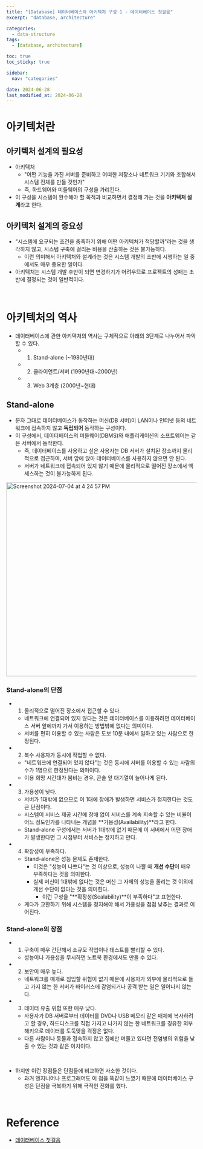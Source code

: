 ```yaml
---
title: "[Database] 데이터베이스와 아키텍처 구성 1 - 데이터베이스 첫걸음"
excerpt: "database, architecture"

categories:
  - data-structure
tags:
  - [database, architecture]

toc: true
toc_sticky: true

sidebar:
  nav: "categories"

date: 2024-06-28
last_modified_at: 2024-06-28
---
```


# 아키텍처란

## 아키텍처 설계의 필요성

- 아키텍처
  - "어떤 기능을 가진 서버를 준비하고 어떠한 저장소나 네트워크 기기와 조합해서 시스템 전체를 만들 것인가"
  - 즉, 하드웨어와 미들웨어의 구성을 가리킨다.
- 이 구성을 시스템이 완수해야 할 목적과 비교하면서 결정해 가는 것을 **아키텍처 설계**라고 한다.

## 아키텍처 설계의 중요성

- "시스템에 요구되는 조건을 충족하기 위해 어떤 아키텍처가 적당할까"라는 것을 생각하지 않고, 시스템 구축에 걸리는 비용을 산출하는 것은 불가능하다.
  - 이런 의미해서 아키텍처와 설계라는 것은 시스템 개발의 초반에 시행하는 일 중에서도 매우 중요한 일이다.
- 아키텍처는 시스템 개발 후반이 되면 변경하기가 어려우므로 프로젝트의 성패는 초반에 결정되는 것이 일반적이다.

<br>

# 아키텍처의 역사

- 데이터베이스에 관한 아키텍처의 역사는 구체적으로 아래의 3단계로 나누어서 파악할 수 있다.
  - 1. Stand-alone (~1980년대)
  - 2. 클라이언트/서버 (1990년대~2000년)
  - 3. Web 3계층 (2000년~현대)

## Stand-alone

- 문자 그대로 데이터베이스가 동작하는 머신(DB 서버)이 LAN이나 인터넷 등의 네트워크에 접속하지 않고 **독립되어** 동작하는 구성이다.
- 이 구성에서, 데이터베이스의 미들웨어(DBMS)와 애플리케이션의 소프트웨어는 같은 서버에서 동작한다.
  - 즉, 데이터베이스를 사용하고 싶은 사용자는 DB 서버가 설치된 장소까지 물리적으로 접근하여, 서버 앞에 앉아 데이터베이스를 사용하지 않으면 안 된다.
  - 서버가 네트워크에 접속되어 있지 않기 때문에 물리적으로 떨어진 장소에서 액세스하는 것이 불가능하게 된다.

<img width="512" alt="Screenshot 2024-07-04 at 4 24 57 PM" src="https://github.com/devbattery/devbattery.github.io/assets/62871026/f5952500-4af1-4299-9883-8befd1148125">

### Stand-alone의 단점

- 1.  물리적으로 떨어진 장소에서 접근할 수 있다.
  - 네트워크에 연결되어 있지 않다는 것은 데이터베이스를 이용하려면 데이터베이스 서버 앞에까지 가서 이용하는 방법밖에 없다는 의미이다.
  - 서버를 편히 이용할 수 있는 사람은 도보 10분 내에서 일하고 있는 사람으로 한정된다.
- 2.  복수 사용자가 동시에 작업할 수 없다.
  - "네트워크에 연결되어 있지 않다"는 것은 동시에 서버를 이용할 수 있는 사람의 수가 1명으로 한정된다는 의미이다.
  - 이용 희망 시간대가 붐비는 경우, 콘솔 앞 대기열이 늘어나게 된다.
- 3.  가용성이 낮다.
  - 서버가 1대밖에 없으므로 이 1대에 장애가 발생하면 서비스가 정지한다는 것도 큰 단점이다.
  - 시스템이 서비스 제공 시간에 장애 없이 서비스를 계속 지속할 수 있는 비율이 어느 정도인가를 나타내는 개념을 **가용성(Availability)**라고 한다.
  - Stand-alone 구성에서는 서버가 1대밖에 없기 때문에 이 서버에서 어떤 장애가 발생한다면 그 시점부터 서비스는 정지하고 만다.
- 4.  확장성이 부족하다.
  - Stand-alone은 성능 문제도 존재한다.
    - 이것은 "성능이 나쁘다"는 것 이상으로, 성능이 나쁠 때 **개선 수단**이 매우 부족하다는 것을 의미한다.
    - 실제 머신이 1대밖에 없다는 것은 머신 그 자체의 성능을 올리는 것 이외에 개선 수단이 없다는 것을 의미힌다.
      - 이런 구성을 "**확장성(Scalability)**이 부족하다"고 표현한다.
  - 게다가 교환하기 위해 시스템을 정지해야 해서 가용성을 점점 낮추는 결과로 이어진다.

### Stand-alone의 장점

- 1.  구축이 매우 간단해서 소규모 작업이나 테스트를 빨리할 수 있다.
  - 성능이나 가용성을 무시하면 노트북 환경에서도 만들 수 있다.
- 2.  보안이 매우 높다.
  - 네트워크를 매개로 침입할 위험이 없기 때문에 사용자가 외부에 물리적으로 들고 가지 않는 한 서버가 바이러스에 감염되거나 공격 받는 일은 일어나지 않는다.
- 3.  데이터 유출 위험 또한 매우 낮다.
  - 사용자가 DB 서버로부터 데이터를 DVD나 USB 메모리 같은 매체에 복사하려고 할 경우, 하드디스크를 직접 가지고 나가지 않는 한 네트워크를 경유한 외부 해키으로 데이터를 도둑맞을 걱정은 없다.
  - 다른 사람이나 동물과 접속하지 않고 집에만 머물고 있다면 전염병의 위험을 낮출 수 있는 것과 같은 이치이다.

<br>

- 하지만 이런 장점들은 단점들에 비교하면 사소한 것이다.
  - 과거 엔지니어나 프로그래머도 이 점을 똑같이 느꼈기 때문에 데이터베이스 구성은 단점을 극복하기 위해 극적인 진화를 했다.


<br>

# Reference

- [데이터베이스 첫걸음](https://www.aladin.co.kr/m/mproduct.aspx?ItemId=95055027)
